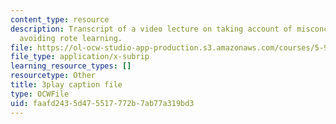 ```yaml
---
content_type: resource
description: Transcript of a video lecture on taking account of misconceptions and
  avoiding rote learning.
file: https://ol-ocw-studio-app-production.s3.amazonaws.com/courses/5-95j-teaching-college-level-science-and-engineering-spring-2009/faafd2435d475517772b7ab77a319bd3_etbY4_d3peg.srt
file_type: application/x-subrip
learning_resource_types: []
resourcetype: Other
title: 3play caption file
type: OCWFile
uid: faafd243-5d47-5517-772b-7ab77a319bd3
---
```

